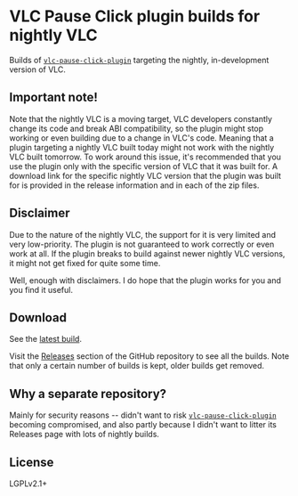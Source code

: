 # VLC Pause Click plugin builds for nightly VLC
Builds of [`vlc-pause-click-plugin`](https://github.com/nurupo/vlc-pause-click-plugin) targeting the nightly, in-development version of VLC.

## Important note!
Note that the nightly VLC is a moving target, VLC developers constantly change its code and break ABI compatibility, so the plugin might stop working or even building due to a change in VLC's code.
Meaning that a plugin targeting a nightly VLC built today might not work with the nightly VLC built tomorrow.
To work around this issue, it's recommended that you use the plugin only with the specific version of VLC that it was built for.
A download link for the specific nightly VLC version that the plugin was built for is provided in the release information and in each of the zip files.

## Disclaimer
Due to the nature of the nightly VLC, the support for it is very limited and very low-priority.
The plugin is not guaranteed to work correctly or even work at all.
If the plugin breaks to build against newer nightly VLC versions, it might not get fixed for quite some time.

Well, enough with disclaimers.
I do hope that the plugin works for you and you find it useful.

## Download
See the [latest build](https://github.com/nurupo/vlc-pause-click-plugin-nlightly-builds/releases/tag/ci-nightly-latest).

Visit the [Releases](https://github.com/nurupo/vlc-pause-click-plugin-nlightly-builds) section of the GitHub repository to see all the builds.
Note that only a certain number of builds is kept, older builds get removed.

## Why a separate repository?
Mainly for security reasons -- didn't want to risk [`vlc-pause-click-plugin`](https://github.com/nurupo/vlc-pause-click-plugin) becoming compromised, and also partly because I didn't want to litter its Releases page with lots of nightly builds.

## License
LGPLv2.1+
